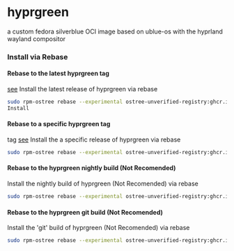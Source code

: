 # hyprgreen
a custom fedora silverblue OCI image based on ublue-os with the hyprland wayland compositor

### Install via Rebase
#### Rebase to the latest hyprgreen tag
[see](https://github.com/vibrantleaf/hyprgreen/releases/latest)
Install the latest release of hyprgreen via rebase
```sh
sudo rpm-ostree rebase --experimental ostree-unverified-registry:ghcr.io/vibrantleaf/hyprgreen:latest
Install
```
#### Rebase to a specific hyprgreen tag
tag [see](https://github.com/vibrantleaf/hyprgreen/releases)
Install the a specific release of hyprgreen via rebase
```sh
sudo rpm-ostree rebase --experimental ostree-unverified-registry:ghcr.io/vibrantleaf/hyprgreen:v38.0.1
```
#### Rebase to the hyprgreen nightly build (Not Recomended)
Install the nightly build of hyprgreen (Not Recomended) via rebase
```sh
sudo rpm-ostree rebase --experimental ostree-unverified-registry:ghcr.io/vibrantleaf/hyprgreen:nightly
```
#### Rebase to the hyprgreen git build (Not Recomended)
Install the 'git' build of hyprgreen (Not Recomended) via rebase
```sh
sudo rpm-ostree rebase --experimental ostree-unverified-registry:ghcr.io/vibrantleaf/hyprgreen:main
```
